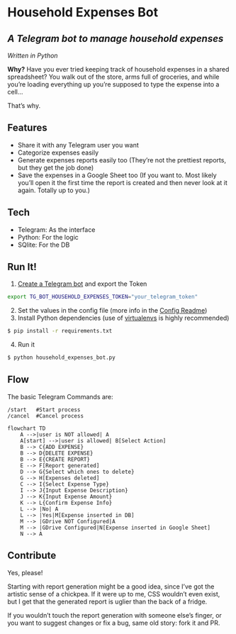 # Household Expenses Bot

## _A Telegram bot to manage household expenses_
_Written in Python_

**Why?** Have you ever tried keeping track of household expenses in a shared spreadsheet? You walk out of the store, arms full of groceries, and while you’re loading everything up you’re supposed to type the expense into a cell…

That’s why. 

## Features

- Share it with any Telegram user you want
- Categorize expenses easily
- Generate expenses reports easily too (They’re not the prettiest reports, but they get the job done)
- Save the expenses in a Google Sheet too (If you want to. Most likely you’ll open it the first time the report is created and then never look at it again. Totally up to you.)

## Tech
- Telegram: As the interface
- Python: For the logic
- SQlite: For the DB

## Run It!
1. [Create a Telegram bot] and export the Token
```sh
export TG_BOT_HOUSEHOLD_EXPENSES_TOKEN="your_telegram_token"
```
2. Set the values in the config file (more info in the [Config Readme])
3. Install Python dependencies (use of [virtualenvs] is highly recommended)
```sh
$ pip install -r requirements.txt
```
4. Run it
```sh
$ python household_expenses_bot.py
```

## Flow
The basic Telegram Commands are:
```
/start   #Start process 
/cancel  #Cancel process
```

```mermaid
flowchart TD
    A -->|user is NOT allowed| A
    A[start] -->|user is allowed| B[Select Action]
    B --> C{ADD EXPENSE}
    B --> D{DELETE EXPENSE}
    B --> E{CREATE REPORT}
    E --> F[Report generated]
    D --> G{Select which ones to delete}
    G --> H[Expenses deleted]
    C --> I{Select Expense Type}
    I --> J{Input Expense Description}
    J --> K{Input Expense Amount}
    K --> L{Confirm Expense Info}
    L --> |No| A
    L --> |Yes|M[Expense inserted in DB]
    M --> |GDrive NOT Configured|A
    M --> |GDrive Configured|N[Expense inserted in Google Sheet]
    N --> A
```
 

## Contribute
Yes, please!

Starting with report generation might be a good idea, since I’ve got the artistic sense of a chickpea. If it were up to me, CSS wouldn’t even exist, but I get that the generated report is uglier than the back of a fridge.

If you wouldn’t touch the report generation with someone else’s finger, or you want to suggest changes or fix a bug, same old story: fork it and PR.

[//]: # 
   [Create a Telegram bot]: <https://telegram.me/BotFather>
   [virtualenvs]: <https://virtualenv.pypa.io/en/latest/>
   [Config Readme]: <https://github.com/FedeAlonso/household_expenses_bot/blob/main/conf/README.md>
